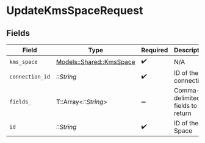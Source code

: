 # UpdateKmsSpaceRequest


## Fields

| Field                                                       | Type                                                        | Required                                                    | Description                                                 |
| ----------------------------------------------------------- | ----------------------------------------------------------- | ----------------------------------------------------------- | ----------------------------------------------------------- |
| `kms_space`                                                 | [Models::Shared::KmsSpace](../../models/shared/kmsspace.md) | :heavy_check_mark:                                          | N/A                                                         |
| `connection_id`                                             | *::String*                                                  | :heavy_check_mark:                                          | ID of the connection                                        |
| `fields_`                                                   | T::Array<*::String*>                                        | :heavy_minus_sign:                                          | Comma-delimited fields to return                            |
| `id`                                                        | *::String*                                                  | :heavy_check_mark:                                          | ID of the Space                                             |